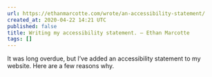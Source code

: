 ```yaml
---
url: https://ethanmarcotte.com/wrote/an-accessibility-statement/
created_at: 2020-04-22 14:21 UTC
published: false
title: Writing my accessibility statement. — Ethan Marcotte
tags: []
---
```


It was long overdue, but I’ve added an accessibility statement to my website. Here are a few reasons why.
